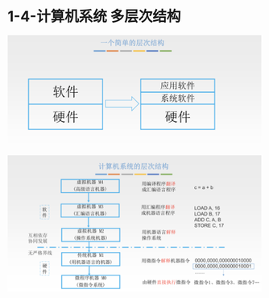# 1-4-计算机系统 多层次结构

![](../../.gitbook/assets/image%20%28138%29.png)

![](../../.gitbook/assets/image%20%28244%29.png)

